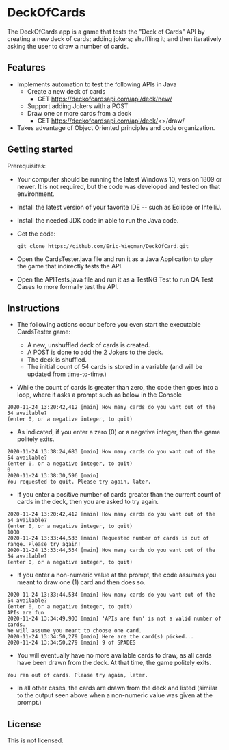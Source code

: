 # DeckOfCards

The DeckOfCards app is a game that tests the "Deck of Cards" API by creating a new deck of cards; adding jokers; shuffling it; and then iteratively asking the user to draw a number of cards.

## Features
- Implements automation to test the following APIs in Java
  - Create a new deck of cards
    - GET https://deckofcardsapi.com/api/deck/new/
  - Support adding Jokers with a POST
  - Draw one or more cards from a deck
     - GET https://deckofcardsapi.com/api/deck/<>/draw/
- Takes advantage of Object Oriented principles and code organization. 

## Getting started
Prerequisites:
- Your computer should be running the latest Windows 10, version 1809 or newer. It is not required, but the code was developed and tested on that environment.
- Install the latest version of your favorite IDE -- such as Eclipse or IntelliJ.
- Install the needed JDK code in able to run the Java code.
- Get the code:
    ```
    git clone https://github.com/Eric-Wiegman/DeckOfCard.git
    ```

- Open the CardsTester.java file and run it as a Java Application to play the game that indirectly tests the API.
- Open the APITests.java file and run it as a TestNG Test to run QA Test Cases to more formally test the API.

## Instructions
 - The following actions occur before you even start the executable CardsTester game:
   - A new, unshuffled deck of cards is created.
   - A POST is done to add the 2 Jokers to the deck.
   - The deck is shuffled.
   - The initial count of 54 cards is stored in a variable (and will be updated from time-to-time.)
   
 - While the count of cards is greater than zero, the code then goes into a loop, where it asks a prompt such as below in the Console
 ```
 2020-11-24 13:20:42,412 [main] How many cards do you want out of the 54 available? 
(enter 0, or a negative integer, to quit)
```
- As indicated, if you enter a zero (0) or a negative integer, then the game politely exits.
```
2020-11-24 13:38:24,683 [main] How many cards do you want out of the 54 available? 
(enter 0, or a negative integer, to quit)
0
2020-11-24 13:38:30,596 [main] 
You requested to quit. Please try again, later.
```
- If you enter a positive number of cards greater than the current count of cards in the deck, then you are asked to try again.
```
2020-11-24 13:20:42,412 [main] How many cards do you want out of the 54 available? 
(enter 0, or a negative integer, to quit)
1000
2020-11-24 13:33:44,533 [main] Requested number of cards is out of range. Please try again!
2020-11-24 13:33:44,534 [main] How many cards do you want out of the 54 available? 
(enter 0, or a negative integer, to quit)
```
- If you enter a non-numeric value at the prompt, the code assumes you meant to draw one (1) card and then does so.
```
2020-11-24 13:33:44,534 [main] How many cards do you want out of the 54 available? 
(enter 0, or a negative integer, to quit)
APIs are fun
2020-11-24 13:34:49,903 [main] 'APIs are fun' is not a valid number of cards. 
We will assume you meant to choose one card.
2020-11-24 13:34:50,279 [main] Here are the card(s) picked...
2020-11-24 13:34:50,279 [main] 9 of SPADES
```
- You will eventually have no more available cards to draw, as all cards have been drawn from the deck. At that time, the game politely exits.
```
You ran out of cards. Please try again, later.
```
- In all other cases, the cards are drawn from the deck and listed (similar to the output seen above when a non-numeric value was given at the prompt.)


## License

This is not licensed.
